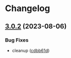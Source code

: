 # Changelog

## [3.0.2](https://github.com/zuzanawangle/buttercms-php/compare/v3.0.1...v3.0.2) (2023-08-06)


### Bug Fixes

* cleanup ([cdbb61d](https://github.com/zuzanawangle/buttercms-php/commit/cdbb61dfdee054fff9f8e69b5b57498e9d34bc4d))
